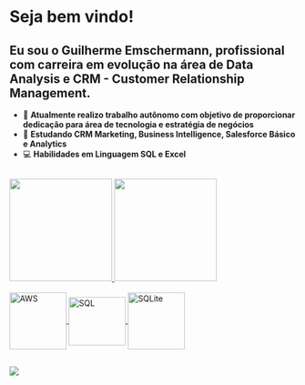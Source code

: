 # Seja bem vindo!
## Eu sou o Guilherme Emschermann, profissional com carreira em evolução na área de Data Analysis e CRM - Customer Relationship Management.

* 💼 **Atualmente realizo trabalho autônomo com objetivo de proporcionar dedicação para área de tecnologia e estratégia de negócios**
* 📖 **Estudando CRM Marketing, Business Intelligence, Salesforce Básico e Analytics**
* 💻 **Habilidades em Linguagem SQL e Excel**
##
<div>
  <a href="https://github.com/guilherme-emschermann">
  <img height="180em" src="https://github-readme-stats.vercel.app/api?username=guilherme-emschermann&show_icons=true&theme=dark&include_all_commits=true&count_private=true"/>
  <img height="180em" src="https://github-readme-stats.vercel.app/api/top-langs/?username=guilherme-emschermann&layout=compact&langs_count=16&theme=dark"/>
</div>
    
<div style="display: inline_block"><br>
  <img align="center" alt="AWS" height="100" width="100" src="https://cdn.jsdelivr.net/gh/devicons/devicon/icons/amazonwebservices/amazonwebservices-original-wordmark.svg"/>
  <img align="center" alt="SQL" height="85" width="100" src="https://cdn.jsdelivr.net/gh/devicons/devicon/icons/microsoftsqlserver/microsoftsqlserver-plain-wordmark.svg"/>
  <img align="center" alt="SQLite" height="100" width="100" src="https://cdn.jsdelivr.net/gh/devicons/devicon/icons/sqlite/sqlite-original-wordmark.svg"/>
  </div>

  ##

  <div>
    <a href="https://www.linkedin.com/in/guilherme-emschermann/" target="_blank"><img src="https://img.shields.io/badge/-LinkedIn-%230077B5?style=for-the-badge&logo=linkedin&logoColor=white" target="_blank"></a>
  </div>
